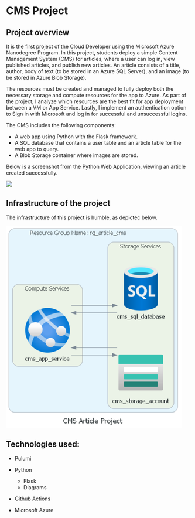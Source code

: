 # CMS Project

## Project overview

It is the first project of the Cloud Developer using the Microsoft Azure Nanodegree Program. In this project, students deploy a simple Content Management System (CMS) for articles, where a user can log in, view published articles, and publish new articles. An article consists of a title, author, body of text (to be stored in an Azure SQL Server), and an image (to be stored in Azure Blob Storage).

The resources must be created and managed to fully deploy both the necessary storage and compute resources for the app to Azure. As part of the project, I analyze which resources are the best fit for app deployment between a VM or App Service. Lastly, I implement an authentication option to Sign in with Microsoft and log in for successful and unsuccessful logins.

The CMS includes the following components:

* A web app using Python with the Flask framework.
* A SQL database that contains a user table and an article table for the web app to query.
* A Blob Storage container where images are stored.

Below is a screenshot from the Python Web Application, viewing an article created successfully.

![](https://video.udacity-data.com/topher/2020/March/5e6f8ed6_article-cms/article-cms.png)

## Infrastructure of the project

The infrastructure of this project is humble, as depictec below.

<img src="diagrams/cms_article_project.png" alt="drawing"/>

## Technologies used:

* Pulumi

* Python
  * Flask
  * Diagrams

* Github Actions
* Microsoft Azure


